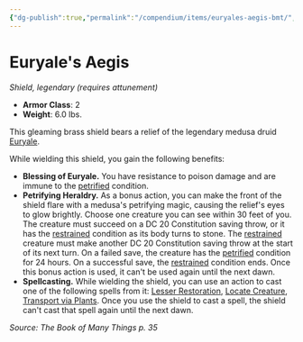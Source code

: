 ```yaml
---
{"dg-publish":true,"permalink":"/compendium/items/euryales-aegis-bmt/","tags":["compendium/src/5e/bmt","item/armor/shield","item/attunement/required","item/rarity/legendary"]}
---
```


# Euryale's Aegis
*Shield, legendary (requires attunement)*  

- **Armor Class**: 2
- **Weight**: 6.0 lbs.

This gleaming brass shield bears a relief of the legendary medusa druid [Euryale](compendium/bestiary/npc/euryale-bmt.md).

While wielding this shield, you gain the following benefits:

- **Blessing of Euryale.** You have resistance to poison damage and are immune to the [petrified](rules/conditions.md#petrified) condition.  
- **Petrifying Heraldry.** As a bonus action, you can make the front of the shield flare with a medusa's petrifying magic, causing the relief's eyes to glow brightly. Choose one creature you can see within 30 feet of you. The creature must succeed on a DC 20 Constitution saving throw, or it has the [restrained](rules/conditions.md#restrained) condition as its body turns to stone. The [restrained](rules/conditions.md#restrained) creature must make another DC 20 Constitution saving throw at the start of its next turn. On a failed save, the creature has the [petrified](rules/conditions.md#petrified) condition for 24 hours. On a successful save, the [restrained](rules/conditions.md#restrained) condition ends. Once this bonus action is used, it can't be used again until the next dawn.  
- **Spellcasting.** While wielding the shield, you can use an action to cast one of the following spells from it: [Lesser Restoration](compendium/spells/lesser-restoration.md), [Locate Creature](compendium/spells/locate-creature.md), [Transport via Plants](compendium/spells/transport-via-plants.md). Once you use the shield to cast a spell, the shield can't cast that spell again until the next dawn.  

*Source: The Book of Many Things p. 35*